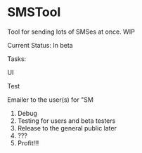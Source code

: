 # SMSTool
Tool for sending lots of SMSes at once. WIP

Current Status: In beta 

Tasks: <p/>
UI <p/>
Test <p/>
Emailer to the user(s) for "SM

1. Debug
2. Testing for users and beta testers
3. Release to the general public later
4. ???
5. Profit!!!


